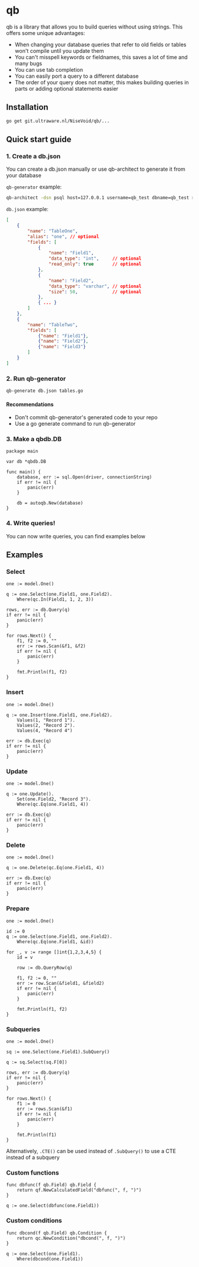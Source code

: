 # qb

qb is a library that allows you to build queries without using strings. This offers some unique advantages:

- When changing your database queries that refer to old fields or tables won't compile until you update them
- You can't misspell keywords or fieldnames, this saves a lot of time and many bugs
- You can use tab completion
- You can easily port a query to a different database
- The order of your query does not matter, this makes building queries in parts or adding optional statements easier

## Installation

```bash
go get git.ultraware.nl/NiseVoid/qb/...
```

## Quick start guide

### 1. Create a db.json

You can create a db.json manually or use qb-architect to generate it from your database

`qb-generator` example:

```bash
qb-architect -dsn psql host=127.0.0.1 username=qb_test dbname=qb_test > db.json
```

`db.json` example:

```json
[
	{
		"name": "TableOne",
		"alias": "one", // optional
		"fields": [
			{
				"name": "Field1",
				"data_type": "int",     // optional
				"read_only": true       // optional
			},
			{
				"name": "Field2",
				"data_type": "varchar", // optional
				"size": 50,             // optional
			},
			{ ... }
		]
	},
	{
		"name": "TableTwo",
		"fields": [
			{"name": "Field1"},
			{"name": "Field2"},
			{"name": "Field3"}
		]
	}
]
```

### 2. Run qb-generator

```bash
qb-generate db.json tables.go
```

#### Recommendations

- Don't commit qb-generator's generated code to your repo
- Use a go generate command to run qb-generator

### 3. Make a qbdb.DB

```golang
package main

var db *qbdb.DB

func main() {
	database, err := sql.Open(driver, connectionString)
	if err != nil {
		panic(err)
	}

	db = autoqb.New(database)
}
```

### 4. Write queries!

You can now write queries, you can find examples below

## Examples

### Select

```golang
one := model.One()

q := one.Select(one.Field1, one.Field2).
	Where(qc.In(Field1, 1, 2, 3))

rows, err := db.Query(q)
if err != nil {
	panic(err)
}

for rows.Next() {
	f1, f2 := 0, ""
	err := rows.Scan(&f1, &f2)
	if err != nil {
		panic(err)
	}

	fmt.Println(f1, f2)
}
```

### Insert

```golang
one := model.One()

q := one.Insert(one.Field1, one.Field2).
	Values(1, "Record 1").
	Values(2, "Record 2").
	Values(4, "Record 4")

err := db.Exec(q)
if err != nil {
	panic(err)
}
```

### Update

```golang
one := model.One()

q := one.Update().
	Set(one.Field2, "Record 3").
	Where(qc.Eq(one.Field1, 4))

err := db.Exec(q)
if err != nil {
	panic(err)
}
```

### Delete

```golang
one := model.One()

q := one.Delete(qc.Eq(one.Field1, 4))

err := db.Exec(q)
if err != nil {
	panic(err)
}
```

### Prepare

```golang
one := model.One()

id := 0
q := one.Select(one.Field1, one.Field2).
	Where(qc.Eq(one.Field1, &id))

for _, v := range []int{1,2,3,4,5} {
	id = v

	row := db.QueryRow(q)

	f1, f2 := 0, ""
	err := row.Scan(&field1, &field2)
	if err != nil {
		panic(err)
	}

	fmt.Println(f1, f2)
}
```

### Subqueries

```golang
one := model.One()

sq := one.Select(one.Field1).SubQuery()

q := sq.Select(sq.F[0])

rows, err := db.Query(q)
if err != nil {
	panic(err)
}

for rows.Next() {
	f1 := 0
	err := rows.Scan(&f1)
	if err != nil {
		panic(err)
	}

	fmt.Println(f1)
}
```

Alternatively, `.CTE()` can be used instead of `.SubQuery()` to use a CTE instead of a subquery

### Custom functions

```golang
func dbfunc(f qb.Field) qb.Field {
    return qf.NewCalculatedField("dbfunc(", f, ")")
}
```

```golang
q := one.Select(dbfunc(one.Field1))
```

### Custom conditions

```golang
func dbcond(f qb.Field) qb.Condition {
	return qc.NewCondition("dbcond(", f, ")")
}
```

```golang
q := one.Select(one.Field1).
	Where(dbcond(one.Field1))
```

